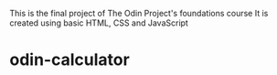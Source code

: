 This is the final project of The Odin Project's foundations course
It is created using basic HTML, CSS and JavaScript
# odin-calculator
